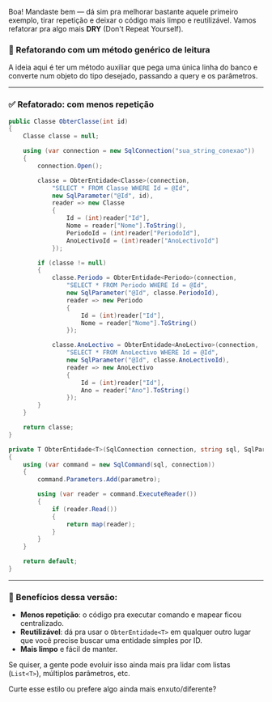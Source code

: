 Boa! Mandaste bem — dá sim pra melhorar bastante aquele primeiro exemplo, tirar repetição e deixar o código mais limpo e reutilizável. Vamos refatorar pra algo mais **DRY** (Don't Repeat Yourself).

### 🔁 Refatorando com um método genérico de leitura

A ideia aqui é ter um método auxiliar que pega uma única linha do banco e converte num objeto do tipo desejado, passando a query e os parâmetros.

---

### ✅ Refatorado: com menos repetição

```csharp
public Classe ObterClasse(int id)
{
    Classe classe = null;

    using (var connection = new SqlConnection("sua_string_conexao"))
    {
        connection.Open();

        classe = ObterEntidade<Classe>(connection,
            "SELECT * FROM Classe WHERE Id = @Id",
            new SqlParameter("@Id", id),
            reader => new Classe
            {
                Id = (int)reader["Id"],
                Nome = reader["Nome"].ToString(),
                PeriodoId = (int)reader["PeriodoId"],
                AnoLectivoId = (int)reader["AnoLectivoId"]
            });

        if (classe != null)
        {
            classe.Periodo = ObterEntidade<Periodo>(connection,
                "SELECT * FROM Periodo WHERE Id = @Id",
                new SqlParameter("@Id", classe.PeriodoId),
                reader => new Periodo
                {
                    Id = (int)reader["Id"],
                    Nome = reader["Nome"].ToString()
                });

            classe.AnoLectivo = ObterEntidade<AnoLectivo>(connection,
                "SELECT * FROM AnoLectivo WHERE Id = @Id",
                new SqlParameter("@Id", classe.AnoLectivoId),
                reader => new AnoLectivo
                {
                    Id = (int)reader["Id"],
                    Ano = reader["Ano"].ToString()
                });
        }
    }

    return classe;
}

private T ObterEntidade<T>(SqlConnection connection, string sql, SqlParameter parametro, Func<SqlDataReader, T> map)
{
    using (var command = new SqlCommand(sql, connection))
    {
        command.Parameters.Add(parametro);

        using (var reader = command.ExecuteReader())
        {
            if (reader.Read())
            {
                return map(reader);
            }
        }
    }

    return default;
}
```

---

### 🧼 Benefícios dessa versão:
- **Menos repetição**: o código pra executar comando e mapear ficou centralizado.
- **Reutilizável**: dá pra usar o `ObterEntidade<T>` em qualquer outro lugar que você precise buscar uma entidade simples por ID.
- **Mais limpo** e fácil de manter.

Se quiser, a gente pode evoluir isso ainda mais pra lidar com listas (`List<T>`), múltiplos parâmetros, etc.

Curte esse estilo ou prefere algo ainda mais enxuto/diferente?